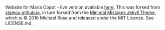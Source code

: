 Website for Maria Copot - live version available [here](https://copotm.github.io/). This was forked from [staeiou.github.io](staeiou.github.io), in turn forked from the [Minimal Mistakes Jekyll Theme](https://mmistakes.github.io/minimal-mistakes/), which is © 2016 Michael Rose and released under the MIT License. See LICENSE.md.



